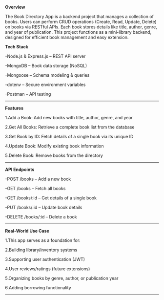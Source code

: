 **Overview**

The Book Directory App is a backend project that manages a collection of books. Users can perform CRUD operations (Create, Read, Update, Delete) on books via RESTful APIs. Each book stores details like title, author, genre, and year of publication.
This project functions as a mini-library backend, designed for efficient book management and easy extension.


**Tech Stack**

-Node.js & Express.js – REST API server

-MongoDB – Book data storage (NoSQL)

-Mongoose – Schema modeling & queries

-dotenv – Secure environment variables

-Postman – API testing

____________________________________________________________________________________________________________________________________________

**Features**

1.Add a Book: Add new books with title, author, genre, and year

2.Get All Books: Retrieve a complete book list from the database

3.Get Book by ID: Fetch details of a single book via its unique ID

4.Update Book: Modify existing book information

5.Delete Book: Remove books from the directory

_____________________________________________________________________________________________________________________________________________

**API Endpoints**

-POST /books – Add a new book

-GET /books – Fetch all books

-GET /books/:id – Get details of a single book

-PUT /books/:id – Update book details

-DELETE /books/:id – Delete a book

_____________________________________________________________________________________________________________________________________________

**Real-World Use Case**

1.This app serves as a foundation for:

2.Building library/inventory systems

3.Supporting user authentication (JWT)

4.User reviews/ratings (future extensions)

5.Organizing books by genre, author, or publication year

6.Adding borrowing functionality

____________________________________________________________________________________________________________________________________________


